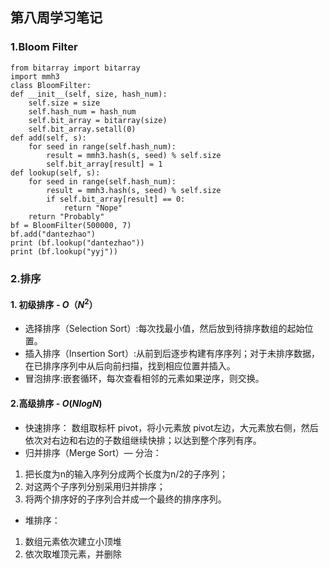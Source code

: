## 第八周学习笔记
### 1.Bloom Filter
```
from bitarray import bitarray
import mmh3
class BloomFilter:
def __init__(self, size, hash_num):
    self.size = size
    self.hash_num = hash_num
    self.bit_array = bitarray(size)
    self.bit_array.setall(0)
def add(self, s):
    for seed in range(self.hash_num):
        result = mmh3.hash(s, seed) % self.size
        self.bit_array[result] = 1
def lookup(self, s):
    for seed in range(self.hash_num):
        result = mmh3.hash(s, seed) % self.size
        if self.bit_array[result] == 0:
            return "Nope"
    return "Probably"
bf = BloomFilter(500000, 7)
bf.add("dantezhao")
print (bf.lookup("dantezhao"))
print (bf.lookup("yyj")) 
```

### 2.排序
#### 1. 初级排序 - $O（N^2）$
- 选择排序（Selection Sort）:每次找最小值，然后放到待排序数组的起始位置。
- 插入排序（Insertion Sort）:从前到后逐步构建有序序列；对于未排序数据，在已排序序列中从后向前扫描，找到相应位置并插入。
- 冒泡排序:嵌套循环，每次查看相邻的元素如果逆序，则交换。

#### 2.高级排序 - $O(NlogN)$
- 快速排序：
数组取标杆 pivot，将小元素放 pivot左边，大元素放右侧，然后依次对右边和右边的子数组继续快排；以达到整个序列有序。
- 归并排序（Merge Sort）— 分治：
1. 把长度为n的输入序列分成两个长度为n/2的子序列；
2. 对这两个子序列分别采用归并排序；
3. 将两个排序好的子序列合并成一个最终的排序序列。

- 堆排序：
 1. 数组元素依次建立小顶堆
 2. 依次取堆顶元素，并删除
